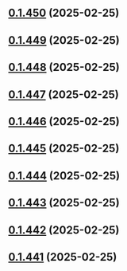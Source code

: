 ## [0.1.450](https://github.com/binary-braids/terraform-oracle/compare/v0.1.449...v0.1.450) (2025-02-25)



## [0.1.449](https://github.com/binary-braids/terraform-oracle/compare/v0.1.448...v0.1.449) (2025-02-25)



## [0.1.448](https://github.com/binary-braids/terraform-oracle/compare/v0.1.447...v0.1.448) (2025-02-25)



## [0.1.447](https://github.com/binary-braids/terraform-oracle/compare/v0.1.446...v0.1.447) (2025-02-25)



## [0.1.446](https://github.com/binary-braids/terraform-oracle/compare/v0.1.445...v0.1.446) (2025-02-25)



## [0.1.445](https://github.com/binary-braids/terraform-oracle/compare/v0.1.444...v0.1.445) (2025-02-25)



## [0.1.444](https://github.com/binary-braids/terraform-oracle/compare/v0.1.443...v0.1.444) (2025-02-25)



## [0.1.443](https://github.com/binary-braids/terraform-oracle/compare/v0.1.442...v0.1.443) (2025-02-25)



## [0.1.442](https://github.com/binary-braids/terraform-oracle/compare/v0.1.441...v0.1.442) (2025-02-25)



## [0.1.441](https://github.com/binary-braids/terraform-oracle/compare/v0.1.440...v0.1.441) (2025-02-25)



